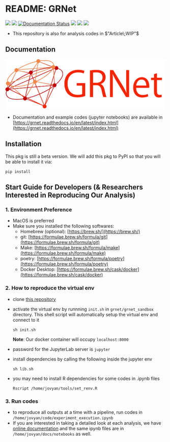 # README: GRNet
[<img src="https://img.shields.io/badge/DOI-WIP-FAB70C?style=flat&logo=doi">]()
[<img src="https://img.shields.io/badge/PMID-WIP-326599?style=flat&logo=pubmed">]()
[![Documentation Status](https://readthedocs.org/projects/grnet/badge/?version=latest)](https://grnet.readthedocs.io/en/latest/?badge=latest)
[<img src="https://img.shields.io/badge/Documentation-grnet.rtfd.io-8CA1AF?style=flat&logo=readthedocs">](https://grnet.readthedocs.io/en/latest/)
[<img src="https://img.shields.io/badge/Code_Examples-Jupyter_Notebook-F37626?style=flat&logo=jupyter">](https://grnet.readthedocs.io/en/latest/examples.html)
[<img src="https://img.shields.io/badge/GitHub-yo--aka--gene/grnet-181717?style=flat&logo=github">](https://github.com/yo-aka-gene/grnet)

- This repository is also for analysis codes in $"Article\;WIP"$

## Documentation
<img src="https://raw.githubusercontent.com/yo-aka-gene/grnet/main/docs/_static/title.PNG"> 

- Documentation and example codes (jupyter notebooks) are available in [https://grnet.readthedocs.io/en/latest/index.html](https://grnet.readthedocs.io/en/latest/index.html)

## Installation
This pkg is still a beta version. We will add this pkg to PyPI so that you will be able to install it via:
```
pip install
```

## Start Guide for Developers (& Researchers Interested in Reproducing Our Analysis)
### 1. Environment Preference
- MacOS is preferred
- Make sure you installed the following softwares:
    - Homebrew (optional): [https://brew.sh/](https://brew.sh/)
    - git: [https://formulae.brew.sh/formula/git](https://formulae.brew.sh/formula/git)
    - Make: [https://formulae.brew.sh/formula/make](https://formulae.brew.sh/formula/make)
    - poetry: [https://formulae.brew.sh/formula/poetry](https://formulae.brew.sh/formula/poetry)
    - Docker Desktop: [https://formulae.brew.sh/cask/docker](https://formulae.brew.sh/cask/docker)

### 2. How to reproduce the virtual env
- clone [this repository](https://github.com/yo-aka-gene/grnet)
- activate the virtual env by runnning `init.sh` in `grnet/grnet_sandbox` directory. This shell script will automatically setup the virtual env and connect to it

    ```
    sh init.sh
    ```
    **Note**: Our docker container will occupy `localhost:8000`
- password for the JupyterLab server is `jupyter`
- install dependencies by calling the following inside the jupyter env
    ```
    sh lib.sh
    ```
- you may need to install R dependencies for some codes in .ipynb files
    ```
    Rscript /home/jovyan/tools/set_renv.R
    ```
### 3. Run codes
- to reproduce all outputs at a time with a pipeline, run codes in `/home/jovyan/code/experiment_execution.ipynb`
- If you are interested in taking a detailed look at each analysis, we have [online documentation](https://grnet.readthedocs.io/en/latest/index.html) and the same ipynb files are in `/home/jovyan/docs/notebooks` as well.
